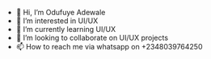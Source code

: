 - 👋 Hi, I’m Odufuye Adewale
- 👀 I’m interested in UI/UX
- 🌱 I’m currently learning UI/UX
- 💞️ I’m looking to collaborate on UI/UX projects
- 📫 How to reach me via whatsapp on +2348039764250

<!---
ywalexy/ywalexy is a ✨ special ✨ repository because its `README.md` (this file) appears on your GitHub profile.
You can click the Preview link to take a look at your changes.
--->
